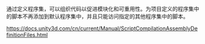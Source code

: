 通过定义程序集，可以组织代码以促进模块化和可重用性。为项目定义的程序集中的脚本不再添加到默认程序集中，并且只能访问指定的其他程序集中的脚本。

https://docs.unity3d.com/cn/current/Manual/ScriptCompilationAssemblyDefinitionFiles.html